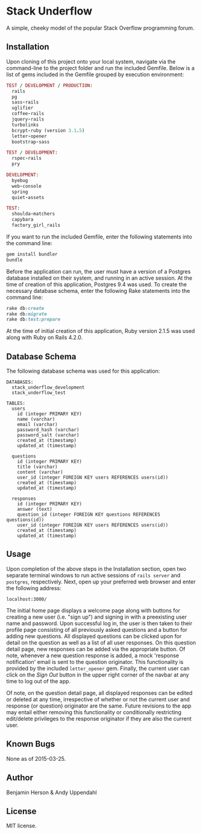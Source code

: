 Stack Underflow
======================

A simple, cheeky model of the popular Stack Overflow programming forum.

Installation
------------

Upon cloning of this project onto your local system, navigate via the
command-line to the project folder and run the included Gemfile. Below
is a list of gems included in the Gemfile grouped by execution environment:

```ruby
TEST / DEVELOPMENT / PRODUCTION:
  rails
  pg
  sass-rails
  uglifier
  coffee-rails
  jquery-rails
  turbolinks
  bcrypt-ruby (version 3.1.5)
  letter-opener
  bootstrap-sass

TEST / DEVELOPMENT:
  rspec-rails
  pry

DEVELOPMENT:
  byebug
  web-console
  spring
  quiet-assets

TEST:
  shoulda-matchers
  capybara
  factory_girl_rails
```

If you want to run the included Gemfile, enter the following statements into
the command line:
```ruby
gem install bundler
bundle
```

Before the application can run, the user must have a version of
a Postgres database installed on their system, and running in an active
session. At the time of creation of this application, Postgres 9.4 was
used. To create the necessary database schema, enter the following Rake
statements into the command line:
```rake
rake db:create
rake db:migrate
rake db:test:prepare
```

At the time of initial creation of this application, Ruby
version 2.1.5 was used along with Ruby on Rails 4.2.0.

Database Schema
-----

The following database schema was used for this application:

```
DATABASES:
  stack_underflow_development
  stack_underflow_test

TABLES:
  users
    id (integer PRIMARY KEY)
    name (varchar)
    email (varchar)
    password_hash (varchar)
    password_salt (varchar)
    created_at (timestamp)
    updated_at (timestamp)

  questions
    id (integer PRIMARY KEY)
    title (varchar)
    content (varchar)
    user_id (integer FOREIGN KEY users REFERENCES users(id))
    created_at (timestamp)
    updated_at (timestamp)

  responses
    id (integer PRIMARY KEY)
    answer (text)
    question_id (integer FOREIGN KEY questions REFERENCES questions(id))
    user_id (integer FOREIGN KEY users REFERENCES users(id))
    created_at (timestamp)
    updated_at (timestamp)
```

Usage
-----

Upon completion of the above steps in the Installation section, open
two separate terminal windows to run active sessions of ```rails server```
and ```postgres```, respectively. Next, open up your preferred web browser
and enter the following address:

```url
localhost:3000/
```

The initial home page displays a welcome page along with buttons
for creating a new user (i.e. "sign up") and signing in with a
preexisting user name and password. Upon successful log in,
the user is then taken to their profile page consisting of all
previously asked questions and a button for adding new questions.
All displayed questions can be clicked upon for detail on the
question as well as a list of all user responses. On this question
detail page, new responses can be added via the appropriate button.
Of note, whenever a new question response is added, a mock
'response notification' email is sent to the question originator.
This functionality is provided by the included ```letter_opener```
gem. Finally, the current user can click on the *Sign Out* button
in the upper right corner of the navbar at any time to log out of
the app.

Of note, on the question detail page, all displayed responses
can be edited or deleted at any time, irrespective of whether
or not the current user and response (or question) originator
are the same. Future revisions to the app may entail either removing
this functionality or conditionally restricting edit/delete privileges
to the response originator if they are also the current user.

Known Bugs
----------

None as of 2015-03-25.

Author
------

Benjamin Herson & Andy Uppendahl

License
-------

MIT license.
